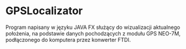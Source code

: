 # GPSLocalizator
Program napisany w języku JAVA FX służący do wizualizacji aktualnego położenia, na podstawie danych pochodzących z modułu GPS NEO-7M, podłączonego do komputera przez konwerter FTDI.
